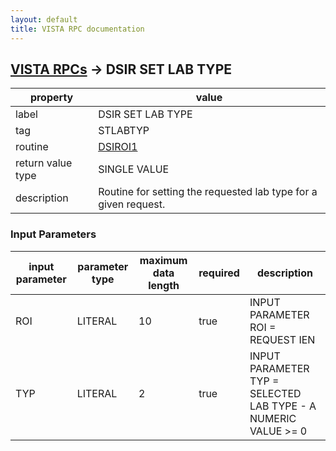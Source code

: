 ```yaml
---
layout: default
title: VISTA RPC documentation
---
```




## [VISTA RPCs](TableOfContent.md) &#8594; DSIR SET LAB TYPE 

 property | value 
--- | --- 
 label | DSIR SET LAB TYPE
 tag | STLABTYP
 routine | [DSIROI1](http://code.osehra.org/dox/Routine_DSIROI1_source.html)
 return value type | SINGLE VALUE
 description | Routine for setting the requested lab type for a given request.

### Input Parameters

| input parameter | parameter type | maximum data length | required | description | 
| --- | --- | --- | --- | --- | 
| ROI | LITERAL | 10 | true | INPUT PARAMETER   ROI = REQUEST IEN | 
| TYP | LITERAL | 2 | true | INPUT PARAMETER    TYP = SELECTED LAB TYPE - A NUMERIC VALUE >= 0 | 
